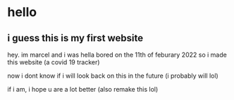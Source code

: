 # hello
## i guess this is my first website
hey. im marcel and i was hella bored on the 11th of feburary 2022 so i made this website (a covid 19 tracker)

now i dont know if i will look back on this in the future (i probably will lol)

if i am, i hope u are a lot better (also remake this lol)
